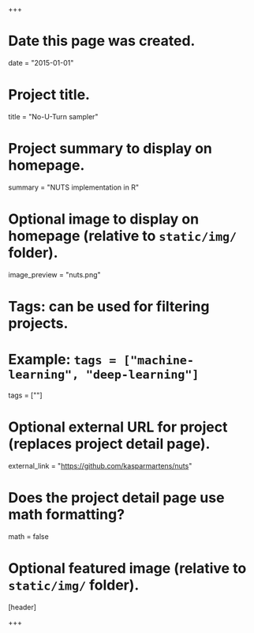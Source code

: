 +++
# Date this page was created.
date = "2015-01-01"

# Project title.
title = "No-U-Turn sampler"

# Project summary to display on homepage.
summary = "NUTS implementation in R"

# Optional image to display on homepage (relative to `static/img/` folder).
image_preview = "nuts.png"

# Tags: can be used for filtering projects.
# Example: `tags = ["machine-learning", "deep-learning"]`
tags = [""]

# Optional external URL for project (replaces project detail page).
external_link = "https://github.com/kasparmartens/nuts"

# Does the project detail page use math formatting?
math = false

# Optional featured image (relative to `static/img/` folder).
[header]

+++
